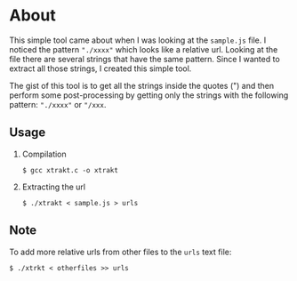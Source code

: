 # About

This simple tool came about when I was looking at the `sample.js` file. I
noticed the pattern `"./xxxx"` which looks like a relative url. Looking at the
file there are several strings that have the same pattern. Since I wanted to
extract all those strings, I created this simple tool.

The gist of this tool is to get all the strings inside the quotes (") and then
perform some post-processing by getting only the strings with the following
pattern: `"./xxxx"` or `"/xxx`.


## Usage

1.  Compilation

        $ gcc xtrakt.c -o xtrakt

2.  Extracting the url

        $ ./xtrakt < sample.js > urls

## Note

To add more relative urls from other files to the `urls` text file:

`$ ./xtrkt < otherfiles >> urls`
